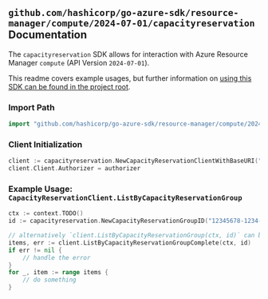 
## `github.com/hashicorp/go-azure-sdk/resource-manager/compute/2024-07-01/capacityreservation` Documentation

The `capacityreservation` SDK allows for interaction with Azure Resource Manager `compute` (API Version `2024-07-01`).

This readme covers example usages, but further information on [using this SDK can be found in the project root](https://github.com/hashicorp/go-azure-sdk/tree/main/docs).

### Import Path

```go
import "github.com/hashicorp/go-azure-sdk/resource-manager/compute/2024-07-01/capacityreservation"
```


### Client Initialization

```go
client := capacityreservation.NewCapacityReservationClientWithBaseURI("https://management.azure.com")
client.Client.Authorizer = authorizer
```


### Example Usage: `CapacityReservationClient.ListByCapacityReservationGroup`

```go
ctx := context.TODO()
id := capacityreservation.NewCapacityReservationGroupID("12345678-1234-9876-4563-123456789012", "example-resource-group", "capacityReservationGroupName")

// alternatively `client.ListByCapacityReservationGroup(ctx, id)` can be used to do batched pagination
items, err := client.ListByCapacityReservationGroupComplete(ctx, id)
if err != nil {
	// handle the error
}
for _, item := range items {
	// do something
}
```
